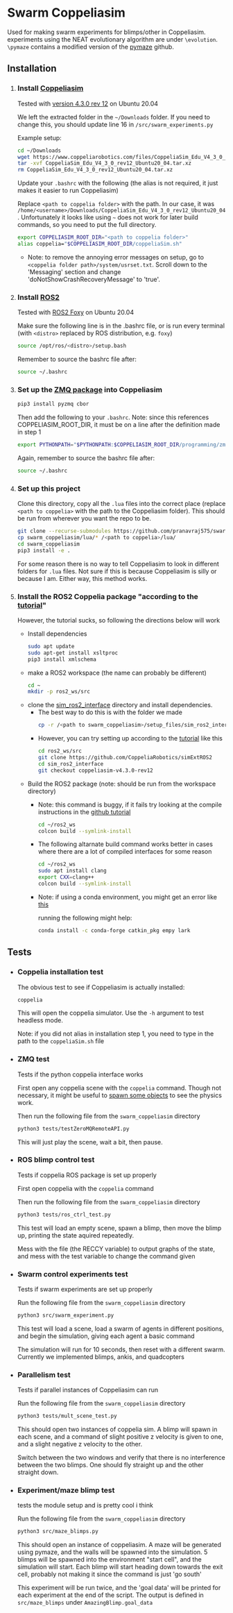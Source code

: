 # Swarm Coppeliasim
Used for making swarm experiments for blimps/other in Coppeliasim. experiments using the NEAT evolutionary algorithm are under ```\evolution```. 
```\pymaze``` contains a modified version of the [pymaze](https://github.com/jostbr/pymaze) github.

## Installation

1. ### Install [Coppeliasim](https://www.coppeliarobotics.com/)

    Tested with [version 4.3.0 rev 12](https://www.coppeliarobotics.com/files/CoppeliaSim_Edu_V4_3_0_rev12_Ubuntu20_04.tar.xz) on Ubuntu 20.04
    
    We left the extracted folder in the ```~/Downloads``` folder.
    If you need to change this, you should update line 16 in ```/src/swarm_experiments.py```

    Example setup:
    ```bash
    cd ~/Downloads
    wget https://www.coppeliarobotics.com/files/CoppeliaSim_Edu_V4_3_0_rev12_Ubuntu20_04.tar.xz
    tar -xvf CoppeliaSim_Edu_V4_3_0_rev12_Ubuntu20_04.tar.xz
    rm CoppeliaSim_Edu_V4_3_0_rev12_Ubuntu20_04.tar.xz
    ```
    
    Update your ```.bashrc``` with the following (the alias is not required, it just makes it easier to run Coppeliasim)
    
    Replace ```<path to coppelia folder>``` with the path. In our case, it was ```/home/<username>/Downloads/CoppeliaSim_Edu_V4_3_0_rev12_Ubuntu20_04```. Unfortunately it looks like using ```~``` does not work for later build commands, so you need to put the full directory.
    ```bash
    export COPPELIASIM_ROOT_DIR="<path to coppelia folder>"
    alias coppelia="$COPPELIASIM_ROOT_DIR/coppeliaSim.sh"
    ```

    * Note: to remove the annoying error messages on setup, go to ```<coppelia folder path>/system/usrset.txt```. Scroll down to the 'Messaging' section and change 'doNotShowCrashRecoveryMessage' to 'true'.


2. ### Install [ROS2](https://docs.ros.org/)

    Tested with [ROS2 Foxy](https://docs.ros.org/en/foxy/Installation/Ubuntu-Install-Debians.html) on Ubuntu 20.04
     
    Make sure the following line is in the .bashrc file, or is run every terminal (with `<distro>` replaced by ROS distribution, e.g. `foxy`)
    
    ```bash
    source /opt/ros/<distro>/setup.bash
    ```
    Remember to source the bashrc file after:
   
    ```bash
    source ~/.bashrc
    ```

3. ### Set up the [ZMQ package](https://www.coppeliarobotics.com/helpFiles/en/zmqRemoteApiOverview.htm) into Coppeliasim
    ```bash
    pip3 install pyzmq cbor
    ```
    Then add the following to your ```.bashrc```. Note: since this references COPPELIASIM_ROOT_DIR, it must be on a line after the definition made in step 1
    ```bash
    export PYTHONPATH="$PYTHONPATH:$COPPELIASIM_ROOT_DIR/programming/zmqRemoteApi/clients/python"
    ```
    Again, remember to source the bashrc file after:
   
    ```bash
    source ~/.bashrc
    ```

4. ### Set up this project
   Clone this directory, copy all the ```.lua``` files into the correct place (replace ```<path to coppelia>``` with the path to the Coppeliasim folder). This should be run from wherever you want the repo to be.

    ```bash
    git clone --recurse-submodules https://github.com/pranavraj575/swarm_coppeliasim
    cp swarm_coppeliasim/lua/* /<path to coppelia>/lua/
    cd swarm_coppeliasim
    pip3 install -e .
    ```
    
    For some reason there is no way to tell Coppeliasim to look in different folders for ```.lua``` files.
    Not sure if this is because Coppeliasim is silly or because I am. Either way, this method works.

5. ### Install the ROS2 Coppelia package "according to the [tutorial](https://www.coppeliarobotics.com/helpFiles/en/ros2Tutorial.htm)"

    However, the tutorial sucks, so following the directions below will work
    
    * Install dependencies
      ```bash
      sudo apt update
      sudo apt-get install xsltproc
      pip3 install xmlschema
      ```
    * make a ROS2 workspace (the name can probably be different)
      ```bash
      cd ~
      mkdir -p ros2_ws/src
      ```
    * clone the [sim_ros2_interface](https://github.com/CoppeliaRobotics/simExtROS2) directory and install dependencies.
      * The best way to do this is with the folder we made
          ```bash
          cp -r /<path to swarm_coppeliasim>/setup_files/sim_ros2_interface ros2_ws/src
          ```
      * However, you can try setting up according to the [tutorial](https://www.coppeliarobotics.com/helpFiles/en/ros2Tutorial.htm) like this
          ```bash
          cd ros2_ws/src
          git clone https://github.com/CoppeliaRobotics/simExtROS2
          cd sim_ros2_interface
          git checkout coppeliasim-v4.3.0-rev12
          ```
    * Build the ROS2 package (note: should be run from the workspace directory)
      * Note: this command is buggy, if it fails try looking at the compile instructions in the [github tutorial](https://github.com/CoppeliaRobotics/simROS2)
        ```bash
        cd ~/ros2_ws
        colcon build --symlink-install
        ```
      * The following altarnate build command works better in cases where there are a lot of compiled interfaces for some reason
        ```bash
        cd ~/ros2_ws
        sudo apt install clang
        export CXX=clang++
        colcon build --symlink-install
        ```
        
      * Note: if using a conda environment, you might get an error like [this](https://github.com/colcon/colcon-ros/issues/118)

        running the following might help:
        ```bash
        conda install -c conda-forge catkin_pkg empy lark
        ```

## Tests
* ### Coppelia installation test
  The obvious test to see if Coppeliasim is actually installed:
  ```bash
  coppelia
  ```
  This will open the coppelia simulator. Use the ```-h``` argument to test headless mode.

  Note: if you did not alias in installation step 1, you need to type in the path to the ```coppeliaSim.sh``` file
* ### ZMQ test
  Tests if the python coppelia interface works

  First open any coppelia scene with the ```coppelia``` command. Though not necessary, it might be useful to [spawn some objects](https://www.coppeliarobotics.com/helpFiles/index.html) to see the physics work.

  Then run the following file from the ```swarm_coppeliasim``` directory
  ```bash
  python3 tests/testZeroMQRemoteAPI.py
  ```
  This will just play the scene, wait a bit, then pause.

* ### ROS blimp control test
  Tests if coppelia ROS package is set up properly

  First open coppelia with the ```coppelia``` command

  Then run the following file from the ```swarm_coppeliasim``` directory
  ```bash
  python3 tests/ros_ctrl_test.py
  ```
  This test will load an empty scene, spawn a blimp, then move the blimp up, printing the state aquired repeatedly. 
  
  Mess with the file (the RECCY variable) to output graphs of the state, and mess with the test variable to change the command given

* ### Swarm control experiments test
  Tests if swarm experiments are set up properly

  Run the following file from the ```swarm_coppeliasim``` directory
  ```bash
  python3 src/swarm_experiment.py
  ```
  This test will load a scene, load a swarm of agents in different positions, and begin the simulation, giving each agent a basic command

  The simulation will run for 10 seconds, then reset with a different swarm. Currently we implemented blimps, ankis, and quadcopters

* ### Parallelism test
  Tests if parallel instances of Coppeliasim can run 

  Run the following file from the ```swarm_coppeliasim``` directory
  ```bash
  python3 tests/mult_scene_test.py
  ```

  This should open two instances of coppelia sim. A blimp will spawn in each scene, and a command of slight positive z velocity is given to one, and a slight negative z velocity to the other.
  
  Switch between the two windows and verify that there is no interference between the two blimps. One should fly straight up and the other straight down.
  
* ### Experiment/maze blimp test
  tests the module setup and is pretty cool i think

  Run the following file from the ```swarm_coppeliasim``` directory
  ```bash
  python3 src/maze_blimps.py
  ```

  This should open an instance of coppeliasim. A maze will be generated using pymaze, and the walls will be spawned into the simulation. 5 blimps will be spawned into the environment "start cell", and the simulation will start. Each blimp will start heading down towards the exit cell, probably not making it since the command is just 'go south'

  This experiment will be run twice, and the 'goal data' will be printed for each experiment at the end of the script. The output is defined in ```src/maze_blimps``` under ```AmazingBlimp.goal_data```
